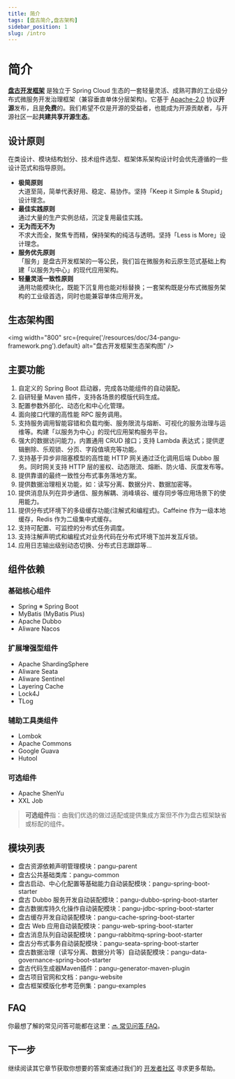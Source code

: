 ```yaml
---
title: 简介
tags: [盘古简介,盘古架构]
sidebar_position: 1
slug: /intro
---
```


# 简介

<head>
  <title>盘古开发框架简介</title>
  <meta name="keywords" content="盘古开发框架简介" />
  <meta name="description" content="盘古开发框架是一套轻量稳健的工业级分布式微服务开发治理框架（兼容单体分层架构）" />
</head>

[**盘古开发框架**](/) 是独立于 Spring Cloud 生态的一套轻量灵活、成熟可靠的工业级分布式微服务开发治理框架（兼容垂直单体分层架构)。它基于 [Apache-2.0](https://www.apache.org/licenses/LICENSE-2.0) 协议**开源**发布，且是**免费**的。我们希望不仅是开源的受益者，也能成为开源贡献者，与开源社区一起**共建共享开源生态**。

## 设计原则

在类设计、模块结构划分、技术组件选型、框架体系架构设计时会优先遵循的一些设计范式和指导原则。

- **极简原则**  
  大道至简，简单代表好用、稳定、易协作。坚持「Keep it Simple & Stupid」设计理念。
- **最佳实践原则**  
  通过大量的生产实例总结，沉淀复用最佳实践。
- **无为而无不为**  
  不求大而全，聚焦专而精，保持架构的纯洁与透明。坚持「Less is More」设计理念。
- **服务优先原则**  
「服务」是盘古开发框架的一等公民，我们旨在微服务和云原生范式基础上构建「以服务为中心」的现代应用架构。
- **轻量灵活一致性原则**  
  通用功能模块化，既能下沉复用也能对标替换；一套架构既是分布式微服务架构的工业级首选，同时也能兼容单体应用开发。
  
## 生态架构图
<img width="800"
  src={require('/resources/doc/34-pangu-framework.png').default}
  alt="盘古开发框架生态架构图" />

## 主要功能
1. 自定义的 Spring Boot 启动器，完成各功能组件的自动装配。
2. 自研轻量 Maven 插件，支持各场景的模版代码生成。
3. 配置参数外部化、动态化和中心化管理。
4. 面向接口代理的高性能 RPC 服务调用。
5. 支持服务调用智能容错和负载均衡、服务限流与熔断、可视化的服务治理与运维等。构建「以服务为中心」的现代应用架构服务平台。
6. 强大的数据访问能力，内置通用 CRUD 接口；支持 Lambda 表达式；提供逻辑删除、乐观锁、分页、字段值填充等功能。
7. 支持基于异步非阻塞模型的高性能 HTTP 网关通过泛化调用后端 Dubbo 服务。同时网关支持 HTTP 层的鉴权、动态限流、熔断、防火墙、灰度发布等。
8. 提供靠谱的最终一致性分布式事务落地方案。
9. 提供数据治理相关功能，如：读写分离、数据分片、数据加密等。
10. 提供消息队列在异步通信、服务解耦、消峰填谷、缓存同步等应用场景下的使用能力。
11. 提供分布式环境下的多级缓存功能(注解式和编程式)。Caffeine 作为一级本地缓存，Redis 作为二级集中式缓存。
12. 支持可配置、可监控的分布式任务调度。
13. 支持注解声明式和编程式对业务代码在分布式环境下加并发互斥锁。
14. 应用日志输出级别动态切换、分布式日志跟踪等...

## 组件依赖
### 基础核心组件
- Spring ※ Spring Boot
- MyBatis (MyBatis Plus)
- Apache Dubbo 
- Aliware Nacos

### 扩展增强型组件
- Apache ShardingSphere
- Aliware Seata 
- Aliware Sentinel
- Layering Cache 
- Lock4J 
- TLog

### 辅助工具类组件
- Lombok
- Apache Commons
- Google Guava
- Hutool

### 可选组件
- Apache ShenYu 
- XXL Job

> **可选组件**指：由我们优选的做过适配或提供集成方案但不作为盘古框架缺省或标配的组件。

## 模块列表
- 盘古资源依赖声明管理模块：pangu-parent
- 盘古公共基础类库：pangu-common
- 盘古启动、中心化配置等基础能力自动装配模块：pangu-spring-boot-starter
- 盘古 Dubbo 服务开发自动装配模块：pangu-dubbo-spring-boot-starter
- 盘古数据库持久化操作自动装配模块：pangu-jdbc-spring-boot-starter
- 盘古缓存开发自动装配模块：pangu-cache-spring-boot-starter
- 盘古 Web 应用自动装配模块：pangu-web-spring-boot-starter
- 盘古消息队列自动装配模块：pangu-rabbitmq-spring-boot-starter
- 盘古分布式事务自动装配模块：pangu-seata-spring-boot-starter
- 盘古数据治理（读写分离、数据分片等）自动装配模块：pangu-data-governance-spring-boot-starter
- 盘古代码生成器Maven插件：pangu-generator-maven-plugin
- 盘古项目官网和文档：pangu-website
- 盘古框架模版化参考范例集：pangu-examples

## FAQ 
你最想了解的常见问答可能都在这里：[:soon: 常见问答 FAQ](/docs/faq)。

## 下一步
继续阅读其它章节获取你想要的答案或通过我们的 [开发者社区](/docs/community) 寻求更多帮助。